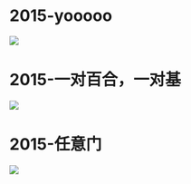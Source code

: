 # 2015-yooooo

![](https://bilicoverimg.github.io/2015/2015-yooooo.jpg)

# 2015-一对百合，一对基

![](https://bilicoverimg.github.io/2015/2015-一对百合，一对基.png)

# 2015-任意门

![](https://bilicoverimg.github.io/2015/2015-任意门.jpg)

